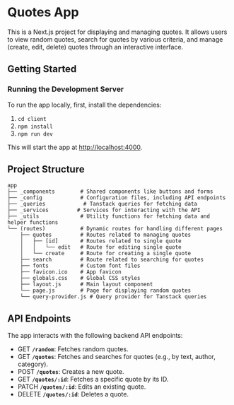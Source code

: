 # Quotes App

This is a Next.js project for displaying and managing quotes. It allows users to view random quotes, search for quotes by various criteria, and manage (create, edit, delete) quotes through an interactive interface.

## Getting Started

### Running the Development Server

To run the app locally, first, install the dependencies:

1. `cd client`
1. `npm install`
1. `npm run dev`

This will start the app at [http://localhost:4000](http://localhost:4000).

## Project Structure

```text
app
├── _components        # Shared components like buttons and forms
├── _config            # Configuration files, including API endpoints
├── _queries            # Tanstack queries for fetching data
├── _services         # Services for interacting with the API
├── _utils             # Utility functions for fetching data and helper functions
└── (routes)           # Dynamic routes for handling different pages
    ├── quotes         # Routes related to managing quotes
    │   ├── [id]       # Routes related to single quote
    │   │   └── edit   # Route for editing single quote
    │   └── create     # Route for creating a single quote
    ├── search         # Route related to searching for quotes
    ├── fonts          # Custom font files
    ├── favicon.ico    # App favicon
    ├── globals.css    # Global CSS styles
    ├── layout.js      # Main layout component
    └── page.js        # Page for displaying random quotes
    └── query-provider.js # Query provider for Tanstack queries
```

## API Endpoints

The app interacts with the following backend API endpoints:

- GET **`/random`**: Fetches random quotes.
- GET **`/quotes`**: Fetches and searches for quotes (e.g., by text, author, category).
- POST **`/quotes`**: Creates a new quote.
- GET **`/quotes/:id`**: Fetches a specific quote by its ID.
- PATCH **`/quotes/:id`**: Edits an existing quote.
- DELETE **`/quotes/:id`**: Deletes a quote.
